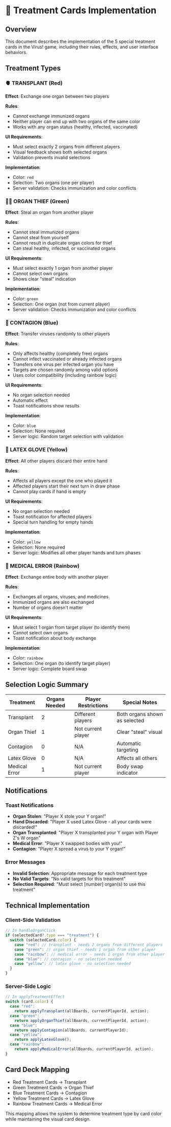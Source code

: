 # 🧪 Treatment Cards Implementation

## Overview

This document describes the implementation of the 5 special treatment cards in the Virus! game, including their rules, effects, and user interface behaviors.

## Treatment Types

### 🫀 TRANSPLANT (Red)

**Effect**: Exchange one organ between two players

**Rules**:

- Cannot exchange immunized organs
- Neither player can end up with two organs of the same color
- Works with any organ status (healthy, infected, vaccinated)

**UI Requirements**:

- Must select exactly 2 organs from different players
- Visual feedback shows both selected organs
- Validation prevents invalid selections

**Implementation**:

- Color: `red`
- Selection: Two organs (one per player)
- Server validation: Checks immunization and color conflicts

### 🦹‍♂️ ORGAN THIEF (Green)

**Effect**: Steal an organ from another player

**Rules**:

- Cannot steal immunized organs
- Cannot steal from yourself
- Cannot result in duplicate organ colors for thief
- Can steal healthy, infected, or vaccinated organs

**UI Requirements**:

- Must select exactly 1 organ from another player
- Cannot select own organs
- Shows clear "steal" indication

**Implementation**:

- Color: `green`
- Selection: One organ (not from current player)
- Server validation: Checks immunization and color conflicts

### 🧫 CONTAGION (Blue)

**Effect**: Transfer viruses randomly to other players

**Rules**:

- Only affects healthy (completely free) organs
- Cannot infect vaccinated or already infected organs
- Transfers one virus per infected organ you have
- Targets are chosen randomly among valid options
- Uses color compatibility (including rainbow logic)

**UI Requirements**:

- No organ selection needed
- Automatic effect
- Toast notifications show results

**Implementation**:

- Color: `blue`
- Selection: None required
- Server logic: Random target selection with validation

### 🧤 LATEX GLOVE (Yellow)

**Effect**: All other players discard their entire hand

**Rules**:

- Affects all players except the one who played it
- Affected players start their next turn in draw phase
- Cannot play cards if hand is empty

**UI Requirements**:

- No organ selection needed
- Toast notification for affected players
- Special turn handling for empty hands

**Implementation**:

- Color: `yellow`
- Selection: None required
- Server logic: Modifies all other player hands and turn phases

### 🧪 MEDICAL ERROR (Rainbow)

**Effect**: Exchange entire body with another player

**Rules**:

- Exchanges all organs, viruses, and medicines
- Immunized organs are also exchanged
- Number of organs doesn't matter

**UI Requirements**:

- Must select 1 organ from target player (to identify them)
- Cannot select own organs
- Toast notification about body exchange

**Implementation**:

- Color: `rainbow`
- Selection: One organ (to identify target player)
- Server logic: Complete board swap

## Selection Logic Summary

| Treatment     | Organs Needed | Player Restrictions | Special Notes                 |
| ------------- | ------------- | ------------------- | ----------------------------- |
| Transplant    | 2             | Different players   | Both organs shown as selected |
| Organ Thief   | 1             | Not current player  | Clear "steal" visual          |
| Contagion     | 0             | N/A                 | Automatic targeting           |
| Latex Glove   | 0             | N/A                 | Affects all others            |
| Medical Error | 1             | Not current player  | Body swap indicator           |

## Notifications

### Toast Notifications

- **Organ Stolen**: "Player X stole your Y organ!"
- **Hand Discarded**: "Player X used Latex Glove - all your cards were discarded!"
- **Organ Transplanted**: "Player X transplanted your Y organ with Player Z's W organ"
- **Medical Error**: "Player X swapped bodies with you!"
- **Contagion**: "Player X spread a virus to your Y organ!"

### Error Messages

- **Invalid Selection**: Appropriate message for each treatment type
- **No Valid Targets**: "No valid targets for this treatment"
- **Selection Required**: "Must select [number] organ(s) to use this treatment"

## Technical Implementation

### Client-Side Validation

```typescript
// In handleOrganClick
if (selectedCard?.type === "treatment") {
  switch (selectedCard.color) {
    case "red": // transplant - needs 2 organs from different players
    case "green": // organ thief - needs 1 organ from other player
    case "rainbow": // medical error - needs 1 organ from other player
    case "blue": // contagion - no selection needed
    case "yellow": // latex glove - no selection needed
  }
}
```

### Server-Side Logic

```typescript
// In applyTreatmentEffect
switch (card.color) {
  case "red":
    return applyTransplant(allBoards, currentPlayerId, action);
  case "green":
    return applyOrganThief(allBoards, currentPlayerId, action);
  case "blue":
    return applyContagion(allBoards, currentPlayerId);
  case "yellow":
    return applyLatexGlove();
  case "rainbow":
    return applyMedicalError(allBoards, currentPlayerId, action);
}
```

## Card Deck Mapping

- Red Treatment Cards → Transplant
- Green Treatment Cards → Organ Thief
- Blue Treatment Cards → Contagion
- Yellow Treatment Cards → Latex Glove
- Rainbow Treatment Cards → Medical Error

This mapping allows the system to determine treatment type by card color while maintaining the visual card design.
